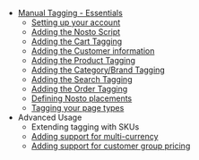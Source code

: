 * [Manual Tagging - Essentials](Manual-implementation)
  * [Setting up your account](Setting-up-your-account)
  * [Adding the Nosto Script](Add-Nosto-script)
  * [Adding the Cart Tagging](Cart-Tagging)
  * [Adding the Customer information](Adding-the-customer-information)
  * [Adding the Product Tagging](Product-Tagging)
  * [Adding the Category/Brand Tagging](Category-&-Brand-tagging)
  * [Adding the Search Tagging](Search-Tagging)
  * [Adding the Order Tagging](Order-Tagging)
  * [Defining Nosto placements](Defining-Nosto-placements)
  * [Tagging your page types](Tag-your-page-types)
* Advanced Usage
  * Extending tagging with SKUs
  * [Adding support for multi-currency](https://github.com/Nosto/techdocs/wiki/SPA:-Adding-support-for-multi-currency)
  * [Adding support for customer group pricing](https://github.com/Nosto/techdocs/wiki/SPA:-Adding-support-for-customer-group-pricing)